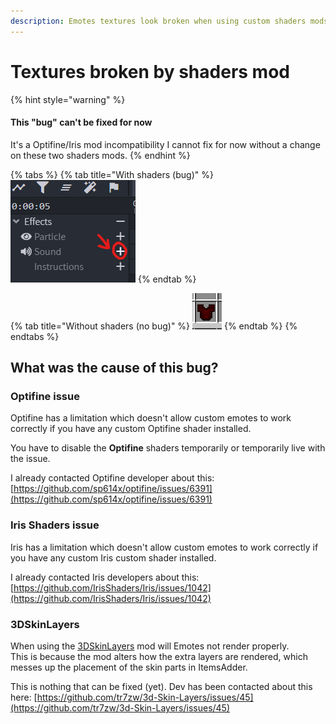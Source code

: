```yaml
---
description: Emotes textures look broken when using custom shaders mods (1.17+)
---
```


# Textures broken by shaders mod

{% hint style="warning" %}
#### This "bug" can't be fixed for now

It's a Optifine/Iris mod incompatibility I cannot fix for now without a change on these two shaders mods.
{% endhint %}

{% tabs %}
{% tab title="With shaders (bug)" %}
![](<../../.gitbook/assets/image (99).png>)
{% endtab %}

{% tab title="Without shaders (no bug)" %}
![](<../../.gitbook/assets/image (64).png>)
{% endtab %}
{% endtabs %}

## What was the cause of this bug?

### Optifine issue

Optifine has a limitation which doesn't allow custom emotes to work correctly if you have any custom Optifine shader installed.

You have to disable the **Optifine** shaders temporarily or temporarily live with the issue.

I already contacted Optifine developer about this: [https://github.com/sp614x/optifine/issues/6391](https://github.com/sp614x/optifine/issues/6391)

### Iris Shaders issue

Iris has a limitation which doesn't allow custom emotes to work correctly if you have any custom Iris custom shader installed.

I already contacted Iris developers about this: [https://github.com/IrisShaders/Iris/issues/1042](https://github.com/IrisShaders/Iris/issues/1042)

### 3DSkinLayers

When using the [3DSkinLayers](https://www.curseforge.com/minecraft/mc-mods/skin-layers-3d) mod will Emotes not render properly.\
This is because the mod alters how the extra layers are rendered, which messes up the placement of the skin parts in ItemsAdder.

This is nothing that can be fixed (yet). Dev has been contacted about this here: [https://github.com/tr7zw/3d-Skin-Layers/issues/45](https://github.com/tr7zw/3d-Skin-Layers/issues/45)
